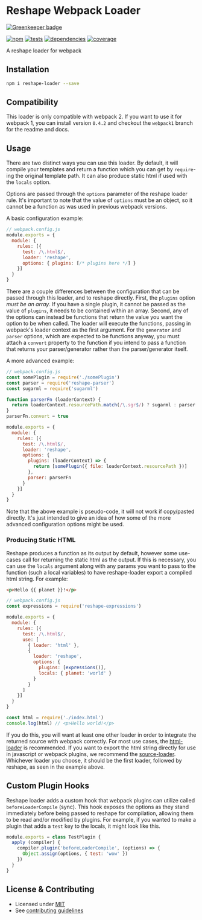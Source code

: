 # Reshape Webpack Loader

[![Greenkeeper badge](https://badges.greenkeeper.io/reshape/loader.svg)](https://greenkeeper.io/)

[![npm](https://img.shields.io/npm/v/reshape-loader.svg?style=flat-square)](https://npmjs.com/package/reshape-loader)
[![tests](https://img.shields.io/travis/reshape/loader.svg?style=flat-square)](https://travis-ci.org/reshape/loader?branch=master)
[![dependencies](https://img.shields.io/david/reshape/loader.svg?style=flat-square)](https://david-dm.org/reshape/loader)
[![coverage](https://img.shields.io/coveralls/reshape/loader.svg?style=flat-square)](https://coveralls.io/r/reshape/loader?branch=master)

A reshape loader for webpack

## Installation

```sh
npm i reshape-loader --save
```

## Compatibility

This loader is only compatible with webpack 2. If you want to use it for webpack 1, you can install version `0.4.2` and checkout the `webpack1` branch for the readme and docs.

## Usage

There are two distinct ways you can use this loader. By default, it will compile your templates and return a function which you can get by `require`-ing the original template path. It can also produce static html if used with the `locals` option.

Options are passed through the `options` parameter of the reshape loader rule. It's important to note that the value of `options` must be an object, so it cannot be a function as was used in previous webpack versions.

A basic configuration example:

```js
// webpack.config.js
module.exports = {
  module: {
    rules: [{
      test: /\.html$/,
      loader: 'reshape',
      options: { plugins: [/* plugins here */] }
    }]
  }
}
```

There are a couple differences between the configuration that can be passed through this loader, and to reshape directly. First, the `plugins` option *must be an array*. If you have a single plugin, it cannot be passed as the value of `plugins`, it needs to be contained within an array. Second, any of the options can instead be functions that return the value you want the option to be when called. The loader will execute the functions, passing in webpack's loader context as the first argument. For the `generator` and `parser` options, which are expected to be functions anyway, you must attach a `convert` property to the function if you intend to pass a function that returns your parser/generator rather than the parser/generator itself.

A more advanced example:

```js
// webpack.config.js
const somePlugin = require('./somePlugin')
const parser = require('reshape-parser')
const sugarml = require('sugarml')

function parserFn (loaderContext) {
  return loaderContext.resourcePath.match(/\.sgr$/) ? sugarml : parser
}
parserFn.convert = true

module.exports = {
  module: {
    rules: [{
      test: /\.html$/,
      loader: 'reshape',
      options: {
        plugins: (loaderContext) => {
          return [somePlugin({ file: loaderContext.resourcePath })]
        },
        parser: parserFn
      }
    }]
  }
}
```

Note that the above example is pseudo-code, it will not work if copy/pasted directly. It's just intended to give an idea of how some of the more advanced configuration options might be used.

### Producing Static HTML

Reshape produces a function as its output by default, however some use-cases call for returning the static html as the output. If this is necessary, you can use the `locals` argument along with any params you want to pass to the function (such a local variables) to have reshape-loader export a compiled html string. For example:

```html
<p>Hello {{ planet }}!</p>
```

```js
// webpack.config.js
const expressions = require('reshape-expressions')

module.exports = {
  module: {
    rules: [{
      test: /\.html$/,
      use: [
        { loader: 'html' },
        {
          loader: 'reshape',
          options: {
            plugins: [expressions()],
            locals: { planet: 'world' }
          }
        }
      ]
    }]
  }
}
```

```js
const html = require('./index.html')
console.log(html) // <p>Hello world!</p>
```

If you do this, you will want at least one other loader in order to integrate the returned source with webpack correctly. For most use cases, the [html-loader](https://github.com/webpack/html-loader) is recommended. If you want to export the html string directly for use in javascript or webpack plugins, we recommend the [source-loader](https://github.com/static-dev/source-loader). Whichever loader you choose, it should be the first loader, followed by reshape, as seen in the example above.

## Custom Plugin Hooks

Reshape loader adds a custom hook that webpack plugins can utilize called `beforeLoaderCompile` (sync). This hook exposes the options as they stand immediately before being passed to reshape for compilation, allowing them to be read and/or modified by plugins. For example, if you wanted to make a plugin that adds a `test` key to the locals, it might look like this.

```js
module.exports = class TestPlugin {
  apply (compiler) {
    compiler.plugin('beforeLoaderCompile', (options) => {
      Object.assign(options, { test: 'wow' })
    })
  }
}
```

## License & Contributing

- Licensed under [MIT](LICENSE.md)
- See [contributing guidelines](contributing.md)
